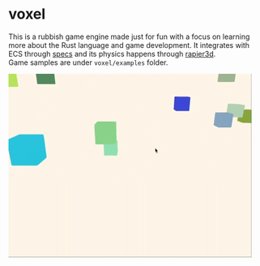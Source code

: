 # voxel
This is a rubbish game engine made just for fun with a focus on learning more about the Rust language and game development. It integrates with ECS through [specs](https://github.com/amethyst/specs) and its physics happens through [rapier3d](https://rapier.rs/).  
Game samples are under `voxel/examples` folder.  

![alt show case cubes falling](./res/cube-fall-1.gif "Show case")